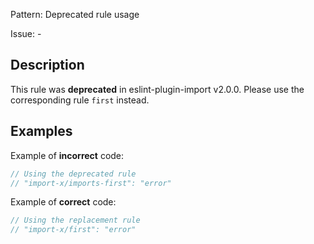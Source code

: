 Pattern: Deprecated rule usage

Issue: -

## Description

This rule was **deprecated** in eslint-plugin-import v2.0.0. Please use the corresponding rule `first` instead.

## Examples

Example of **incorrect** code:
```js
// Using the deprecated rule
// "import-x/imports-first": "error"
```

Example of **correct** code:
```js
// Using the replacement rule
// "import-x/first": "error"
```